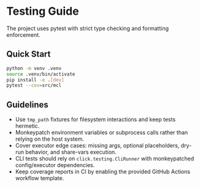 # Testing Guide

The project uses pytest with strict type checking and formatting enforcement.

## Quick Start
```bash
python -m venv .venv
source .venv/bin/activate
pip install -e .[dev]
pytest --cov=src/mcl
```

## Guidelines
- Use `tmp_path` fixtures for filesystem interactions and keep tests hermetic.
- Monkeypatch environment variables or subprocess calls rather than relying on the host system.
- Cover executor edge cases: missing args, optional placeholders, dry-run behavior, and share-vars execution.
- CLI tests should rely on `click.testing.CliRunner` with monkeypatched config/executor dependencies.
- Keep coverage reports in CI by enabling the provided GitHub Actions workflow template.
